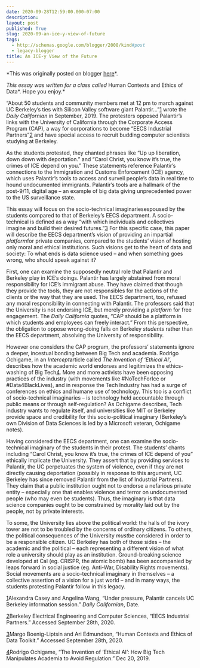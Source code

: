 ```yaml
---
date: 2020-09-28T12:59:00.000-07:00
description: 
layout: post
published: True
slug: 2020-09-an-ice-y-view-of-future
tags:
  - http://schemas.google.com/blogger/2008/kind#post
  - legacy-blogger
title: An ICE-y View of the Future
---
```


\*This was originally posted on blogger [here](https://www.rohanprasad.org/2020/09/an-ice-y-view-of-future.html)\*.

*This essay was written for a class called* Human Contexts and Ethics of Data*. Hope you enjoy.*

“About 50 students and community members met at 12 pm to march
against UC Berkeley’s ties with Silicon Valley software giant
Palantir...”[1](#sdfootnote1sym)
wrote the *Daily Californian* in September, 2019. The protesters
opposed Palantir’s links with the University of California through
the Corporate Access Program (CAP), a way for corporations to become
“EECS Industrial Partners”[2](#sdfootnote2sym)
and have special access to recruit budding computer scientists
studying at Berkeley.

As the students protested, they chanted phrases like “Up up
liberation, down down with deportation.” and “Carol Christ, you
know it’s true, the crimes of ICE depend on you.” These
statements reference Palantir’s connections to the Immigration and
Customs Enforcement (ICE) agency, which uses Palantir’s tools to
access and surveil people’s data in real time to hound undocumented
immigrants. Palantir’s tools are a hallmark of the post-9/11,
digital age – an example of big data giving unprecedented power to
the US surveillance state.

This essay will focus on the socio-technical
imaginariesespoused
by the students compared
to that of Berkeley’s EECS
department. A socio-technical
is defined as a way “with
which individuals and collectives imagine and build their desired
futures.”[3](#sdfootnote3sym)
For this specific case, this
paper will describe the EECS
department’s vision of providing
an impartial *platform*for private companies, compared
to the students’ vision of
hosting only
moral and ethical
institutions. Such
visions get to the heart of
data and society: To what
ends is
data science
used – and when
something goes wrong, who
should speak against it?

 First,
one can examine the supposedly neutral role
that Palantir and Berkeley play in ICE’s doings. Palantir
has largely abstained from
moral responsibility for ICE’s immigrant abuse.
They have claimed that though
they provide the
tools, they are not
responsibles for the actions of the clients or the way that they are
used. The
EECS department, too, refused
any moral responsibility in connecting with Palantir. The
professors said that
the University is not
endorsing ICE, but merely providing a *platform* for
free engagement. The *Daily
California* quotes, “CAP
should be a platform in which students and employees can freely
interact.” From this
perspective, the
obligation
to oppose
wrong-doing falls on Berkeley *students* rather
than the EECS department,
absolving the University of
responsibility.

 However
one considers the CAP
program, the
professors’ statements ignore a deeper,
incestual bonding between Big Tech and academia. 
Rodrigo
Ochigame, in an *Intercept*article
called *The
Invention of ‘Ethical AI’,* describes
how the academic
world endorses
and
legitimizes the
ethics-washing
of Big Tech[4](#sdfootnote4sym).
More
and more activists have been opposing
practices
of the industry (with
movements like #NoTechForIce or #Data4BlackLives),
and
in response the
Tech Industry
has
had a surge of conferences on ethics and humane use of technology.
This
too is a conflict of socio-technical imaginaries – is
technology held accountable through public means or
through self-regulation? As Ochigame describes, Tech
industry
wants to regulate itself, and
universities like MIT or Berkeley provide space and credibility for
this socio-political imaginary (Berkeley’s own Division of Data
Sciences is led by a Microsoft veteran, Ochigame notes). 

 Having
considered the EECS department,
one
can examine
the socio-technical
imaginary of the students in their protest. The
students’
chants including
“Carol
Christ,
you know it’s true, the
crimes of ICE depend of you” ethically
implicate
the University.
They
assert
that by
providing
services
to Palantir, the
UC
perpetuates
the system of violence, even
if they are
not directly causing deportation
(possibly
in response to this argument, UC
Berkeley has since removed
Palantir
from the list of Industrial Partners). They
claim that a
public institution
ought
not to endorse
a nefarious
private
entity – especially
one that
enables
violence and
terror
on
undocumented people
(who
may even be students).
Thus,
the imaginary is that data science companies ought to be constrained
by morality
laid
out by the people, not by
private
interests.

 To
some, the University lies
above the political world: the
halls of the ivory tower are not to be troubled by the
concerns
of ordinary citizens.
To
others, the political consequences of the University *must*be
considered
in order to be a responsible citizen. UC
Berkeley has both of those sides
– the academic and the political – each
representing a different vision
of what role a university should play as an institution.
Ground-breaking
science developed at Cal (eg.
CRISPR, the
atomic bomb) has been accompanied by leaps
forward in social justice
(eg.
Anti-War,
Disability Rights movements).
Social
movements are a socio-technical imaginary in themselves – a
collective assertion of a vision for a just world – and
in many ways, the students protesting Palantir follow
in
this legacy.

[1](#sdfootnote1anc)Alexandra
Casey and Angelina Wang, “Under
pressure, Palantir cancels UC Berkeley information session.”
*Daily Californian*, Date.


[2](#sdfootnote2anc)Berkeley
Electrical Engineering and Computer Sciences, “EECS Industrial
Partners.” Accessed September 28th, 2020.


[3](#sdfootnote3anc)Margo
Boenig-Liptsin and Ari Edmundson, “Human Contexts and Ethics of
Data Toolkit.” Accessed September 28th, 2020.


[4](#sdfootnote4anc)Rodrigo
Ochigame, “The Invention of ‘Ethical AI’: How Big Tech
Manipulates Academia to Avoid Regulation.” Dec 20, 2019.

  


